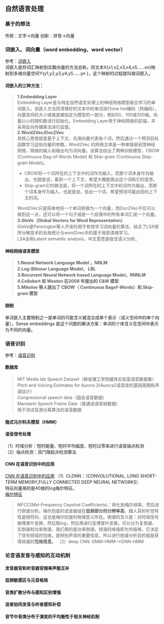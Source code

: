 ## 自然语言处理

### 基于的想法

传统：文字->向量
创新：拼音->向量

### 词嵌入、词向量（word embedding、word vector）

参考：[词嵌入](https://blog.csdn.net/ch1209498273/article/details/78323478)<br>
词嵌入是将词汇映射到实数向量的方法总称。将文本X{x1,x2,x3,x4,x5……xn}映射到多维向量空间Y{y1,y2,y3,y4,y5……yn }，这个映射的过程就叫做词嵌入。  

#### 词嵌入的三种方法：

> **1.Embedding Layer**<br>
> Embedding Layer是与特定自然语言处理上的神经网络模型联合学习的单词嵌入。该嵌入方法将清理好的文本中的单词进行one hot编码（热编码），向量空间的大小或维度被指定为模型的一部分，例如50、100或300维。向量以小的随机数进行初始化。Embedding Layer用于神经网络的前端，并采用反向传播算法进行监督。<br>
> **2.Word2Vec/Doc2Vec**<br>
> 其核心思想就是基于上下文，先用向量代表各个词，然后通过一个预测目标函数学习这些向量的参数。Word2Vec 的网络主体是一种单隐层前馈神经网络，网络的输入和输出均为词向量。该算法给出了两种训练模型，CBOW (Continuous Bag-of-Words Model) 和 Skip-gram (Continuous Skip-gram Model)。<br>
>
> - CBOW将一个词所在的上下文中的词作为输入，而那个词本身作为输出，也就是说，看到一个上下文，希望大概能猜出这个词和它的意思。<br>
> - Skip-gram它的做法是，将一个词所在的上下文中的词作为输出，而那个词本身作为输入，也就是说，给出一个词，希望预测可能出现的上下文的词。
>
> Word2Vec只是简单地将一个单词转换为一个向量，而Doc2Vec不仅可以做到这一点，还可以将一个句子或是一个段落中的所有单词汇成一个向量。<br>
> **3.GloVe（Global Vectors for Word Representation）**<br>
> GloVe是Pennington等人开发的用于有效学习词向量的算法，结合了LSA矩阵分解技术的全局统计与word2vec中的基于局部语境学习。<br>
> LSA全称Latent semantic analysis，中文意思是隐含语义分析。<br>

#### 神经网络语言模型

> **1.Neural Network Language Model ，NNLM**<br>
> **2.Log-Bilinear Language Model， LBL**<br>
> **3.Recurrent Neural Network based Language Model，RNNLM**<br>
> **4.Collobert 和 Weston 在2008 年提出的 C&W 模型**<br>
> **5.Mikolov 等人提出了 CBOW（ Continuous Bagof-Words）和 Skip-gram 模型**<br>

#### 限制

单词嵌入主要限制之一是单词的可能含义被混合成单个表示（语义空间中的单个向量）。Sense embeddings 是这个问题的解决方案：单词的个体含义在空间中表示为不同的向量。

### 语音识别

参考：[语音识别](https://baike.baidu.com/item/%E8%AF%AD%E9%9F%B3%E8%AF%86%E5%88%AB/10927133?fr=aladdin)

#### 数据库

> MIT Media lab Speech Dataset（麻省理工学院媒体实验室语音数据集）<br>Pitch and Voicing Estimates for Aurora 2(Aurora2语音库的基因周期和声调估计）<br>Congressional speech data（国会语音数据）<br>Mandarin Speech Frame Data（普通话语音帧数据）<br>用于测试盲源分离算法的语音数据<br>

#### 隐式马尔科夫模型（HMM）

#### 语音信号处理

（1）时域分析：短时能量、短时平均幅度、短时过零率进行语音端点检测<br>
（2）端点检测：双门限起点检测算法 

#### CNN 在语音识别中的应用

[CNN 在语音识别中的应用](https://www.cnblogs.com/qcloud1001/p/7941158.html?utm_source=debugrun&utm_medium=referral)
（1）CLDNN：（CONVOLUTIONAL, LONG SHORT-TERM MEMORY,FULLY CONNECTED DEEP NEURAL NETWORKS）<br>
特征向量用的是40维的log梅尔特征。<br>
[梅尔特征](https://blog.csdn.net/xmdxcsj/article/details/51228791)

> MFCC(Mel-Frequency Cepstral Coefficients)：转化到梅尔频率，然后进行倒谱分析。梅尔刻度的滤波器组在**低频部分的分辨率高**，跟人耳的听觉特性是相符的，这也是梅尔刻度的物理意义所在。倒谱的含义是：对时域信号做傅里叶变换，然后取log，然后再进行反傅里叶变换。可以分为复倒谱、实倒谱和功率倒谱，我们用的是功率倒谱。频谱的峰值即为共振峰，它决定了信号频域的包络，是辨别声音的重要信息，所以进行倒谱分析目的就是获得频谱的**包络信息**。
> （2）deep CNN:
> GMM-HMM——>DNN-HMM

### 论言语发音与感知的互动机制

#### 发音器官和听音器官频率声能互补

#### 低频敏感区与元音格局

#### 音类扩散分布与感知区别增强

#### 说者协同发音与听者感知补偿

#### 音节中音类分布于演变的不均衡性于相关神经机制